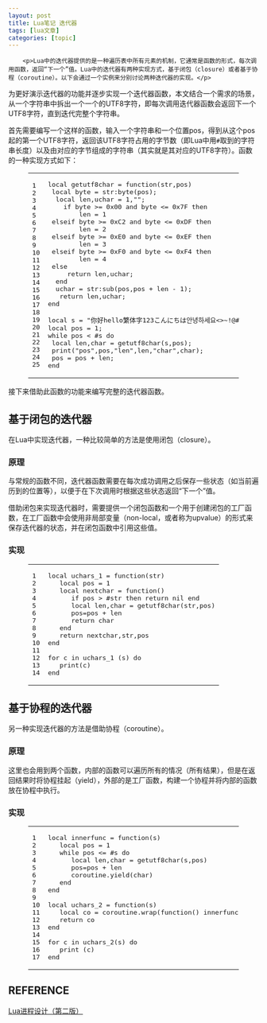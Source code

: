 ```yaml
---
layout: post
title: Lua笔记 迭代器 
tags: [lua文章]
categories: [topic]
---
```



      
      

      
        <p>Lua中的迭代器提供的是一种遍历表中所有元素的机制，它通常是函数的形式，每次调用函数，返回“下一个”值。Lua中的迭代器有两种实现方式，基于闭包（closure）或者基于协程（coroutine）。以下会通过一个实例来分别讨论两种迭代器的实现。</p>

<p>为更好演示迭代器的功能并逐步实现一个迭代器函数，本文结合一个需求的场景，从一个字符串中拆出一个一个的UTF8字符，即每次调用迭代器函数会返回下一个UTF8字符，直到迭代完整个字符串。</p>
<p>首先需要编写一个这样的函数，输入一个字符串和一个位置pos，得到从这个pos起的第一个UTF8字符，返回该UTF8字符占用的字节数（即Lua中用<code>#</code>取到的字符串长度）以及由对应的字节组成的字符串（其实就是其对应的UTF8字符）。函数的一种实现方式如下：</p>
<figure class="highlight lua"><table><tr><td class="gutter"><pre><span class="line">1</span><br><span class="line">2</span><br><span class="line">3</span><br><span class="line">4</span><br><span class="line">5</span><br><span class="line">6</span><br><span class="line">7</span><br><span class="line">8</span><br><span class="line">9</span><br><span class="line">10</span><br><span class="line">11</span><br><span class="line">12</span><br><span class="line">13</span><br><span class="line">14</span><br><span class="line">15</span><br><span class="line">16</span><br><span class="line">17</span><br><span class="line">18</span><br><span class="line">19</span><br><span class="line">20</span><br><span class="line">21</span><br><span class="line">22</span><br><span class="line">23</span><br><span class="line">24</span><br><span class="line">25</span><br></pre></td><td class="code"><pre><span class="line"><span class="keyword">local</span> getutf8char = <span class="function"><span class="keyword">function</span><span class="params">(str,pos)</span></span></span><br><span class="line">	<span class="keyword">local</span> <span class="built_in">byte</span> = str:<span class="built_in">byte</span>(pos);</span><br><span class="line">	<span class="keyword">local</span> <span class="built_in">len</span>,uchar = <span class="number">1</span>,<span class="string">""</span>;</span><br><span class="line">	<span class="keyword">if</span> <span class="built_in">byte</span> &gt;= <span class="number">0x00</span> <span class="keyword">and</span> <span class="built_in">byte</span> &lt;= <span class="number">0x7F</span> <span class="keyword">then</span></span><br><span class="line">		<span class="built_in">len</span> = <span class="number">1</span></span><br><span class="line">	<span class="keyword">elseif</span> <span class="built_in">byte</span> &gt;= <span class="number">0xC2</span> <span class="keyword">and</span> <span class="built_in">byte</span> &lt;= <span class="number">0xDF</span> <span class="keyword">then</span></span><br><span class="line">		<span class="built_in">len</span> = <span class="number">2</span></span><br><span class="line">	<span class="keyword">elseif</span> <span class="built_in">byte</span> &gt;= <span class="number">0xE0</span> <span class="keyword">and</span> <span class="built_in">byte</span> &lt;= <span class="number">0xEF</span> <span class="keyword">then</span></span><br><span class="line">		<span class="built_in">len</span> = <span class="number">3</span></span><br><span class="line">	<span class="keyword">elseif</span> <span class="built_in">byte</span> &gt;= <span class="number">0xF0</span> <span class="keyword">and</span> <span class="built_in">byte</span> &lt;= <span class="number">0xF4</span> <span class="keyword">then</span></span><br><span class="line">		<span class="built_in">len</span> = <span class="number">4</span></span><br><span class="line">	<span class="keyword">else</span></span><br><span class="line">		<span class="keyword">return</span> <span class="built_in">len</span>,uchar;</span><br><span class="line">	<span class="keyword">end</span></span><br><span class="line">	uchar = str:<span class="built_in">sub</span>(pos,pos + <span class="built_in">len</span> - <span class="number">1</span>);</span><br><span class="line">	<span class="keyword">return</span> <span class="built_in">len</span>,uchar;</span><br><span class="line"><span class="keyword">end</span></span><br><span class="line"></span><br><span class="line"><span class="keyword">local</span> s = <span class="string">"你好hello繁体字123こんにちは안녕하세요&lt;&gt;~!@#《》"</span></span><br><span class="line"><span class="keyword">local</span> pos = <span class="number">1</span>;</span><br><span class="line"><span class="keyword">while</span> pos &lt; #s <span class="keyword">do</span></span><br><span class="line">	<span class="keyword">local</span> <span class="built_in">len</span>,<span class="built_in">char</span> = getutf8char(s,pos);</span><br><span class="line">	<span class="built_in">print</span>(<span class="string">"pos"</span>,pos,<span class="string">"len"</span>,<span class="built_in">len</span>,<span class="string">"char"</span>,<span class="built_in">char</span>);</span><br><span class="line">	pos = pos + <span class="built_in">len</span>;</span><br><span class="line"><span class="keyword">end</span></span><br></pre></td></tr></table></figure>
<p>接下来借助此函数的功能来编写完整的迭代器函数。</p>
<h2 id="基于闭包的迭代器"><a href="https://aillieo.cn/#%E5%9F%BA%E4%BA%8E%E9%97%AD%E5%8C%85%E7%9A%84%E8%BF%AD%E4%BB%A3%E5%99%A8" class="headerlink" title="基于闭包的迭代器"></a>基于闭包的迭代器</h2><p>在Lua中实现迭代器，一种比较简单的方法是使用闭包（closure）。</p>
<h3 id="原理"><a href="https://aillieo.cn/#%E5%8E%9F%E7%90%86" class="headerlink" title="原理"></a>原理</h3><p>与常规的函数不同，迭代器函数需要在每次成功调用之后保存一些状态（如当前遍历到的位置等），以便于在下次调用时根据这些状态返回“下一个”值。</p>
<p>借助闭包来实现迭代器时，需要提供一个闭包函数和一个用于创建闭包的工厂函数，在工厂函数中会使用非局部变量（non-local，或者称为upvalue）的形式来保存迭代器的状态，并在闭包函数中引用这些值。</p>
<h3 id="实现"><a href="https://aillieo.cn/#%E5%AE%9E%E7%8E%B0" class="headerlink" title="实现"></a>实现</h3><figure class="highlight lua"><table><tr><td class="gutter"><pre><span class="line">1</span><br><span class="line">2</span><br><span class="line">3</span><br><span class="line">4</span><br><span class="line">5</span><br><span class="line">6</span><br><span class="line">7</span><br><span class="line">8</span><br><span class="line">9</span><br><span class="line">10</span><br><span class="line">11</span><br><span class="line">12</span><br><span class="line">13</span><br><span class="line">14</span><br></pre></td><td class="code"><pre><span class="line"><span class="keyword">local</span> uchars_1 = <span class="function"><span class="keyword">function</span><span class="params">(str)</span></span></span><br><span class="line">   <span class="keyword">local</span> pos = <span class="number">1</span></span><br><span class="line">   <span class="keyword">local</span> nextchar = <span class="function"><span class="keyword">function</span><span class="params">()</span></span></span><br><span class="line">      <span class="keyword">if</span> pos &gt; #str <span class="keyword">then</span> <span class="keyword">return</span> <span class="literal">nil</span> <span class="keyword">end</span></span><br><span class="line">      <span class="keyword">local</span> <span class="built_in">len</span>,<span class="built_in">char</span> = getutf8char(str,pos)</span><br><span class="line">      pos=pos + <span class="built_in">len</span></span><br><span class="line">      <span class="keyword">return</span> <span class="built_in">char</span></span><br><span class="line">   <span class="keyword">end</span></span><br><span class="line">   <span class="keyword">return</span> nextchar,str,pos</span><br><span class="line"><span class="keyword">end</span></span><br><span class="line"></span><br><span class="line"><span class="keyword">for</span> c <span class="keyword">in</span> uchars_1 (s) <span class="keyword">do</span></span><br><span class="line">   <span class="built_in">print</span>(c)</span><br><span class="line"><span class="keyword">end</span></span><br></pre></td></tr></table></figure>
<h2 id="基于协程的迭代器"><a href="https://aillieo.cn/#%E5%9F%BA%E4%BA%8E%E5%8D%8F%E7%A8%8B%E7%9A%84%E8%BF%AD%E4%BB%A3%E5%99%A8" class="headerlink" title="基于协程的迭代器"></a>基于协程的迭代器</h2><p>另一种实现迭代器的方法是借助协程（coroutine）。</p>
<h3 id="原理-1"><a href="https://aillieo.cn/#%E5%8E%9F%E7%90%86-1" class="headerlink" title="原理"></a>原理</h3><p>这里也会用到两个函数，内部的函数可以遍历所有的情况（所有结果），但是在返回结果时将协程挂起（yield），外部的是工厂函数，构建一个协程并将内部的函数放在协程中执行。</p>
<h3 id="实现-1"><a href="https://aillieo.cn/#%E5%AE%9E%E7%8E%B0-1" class="headerlink" title="实现"></a>实现</h3><figure class="highlight lua"><table><tr><td class="gutter"><pre><span class="line">1</span><br><span class="line">2</span><br><span class="line">3</span><br><span class="line">4</span><br><span class="line">5</span><br><span class="line">6</span><br><span class="line">7</span><br><span class="line">8</span><br><span class="line">9</span><br><span class="line">10</span><br><span class="line">11</span><br><span class="line">12</span><br><span class="line">13</span><br><span class="line">14</span><br><span class="line">15</span><br><span class="line">16</span><br><span class="line">17</span><br></pre></td><td class="code"><pre><span class="line"><span class="keyword">local</span> innerfunc = <span class="function"><span class="keyword">function</span><span class="params">(s)</span></span></span><br><span class="line">   <span class="keyword">local</span> pos = <span class="number">1</span></span><br><span class="line">   <span class="keyword">while</span> pos &lt;= #s <span class="keyword">do</span></span><br><span class="line">      <span class="keyword">local</span> <span class="built_in">len</span>,<span class="built_in">char</span> = getutf8char(s,pos)</span><br><span class="line">      pos=pos + <span class="built_in">len</span></span><br><span class="line">      coroutine.<span class="built_in">yield</span>(<span class="built_in">char</span>)</span><br><span class="line">   <span class="keyword">end</span></span><br><span class="line"><span class="keyword">end</span></span><br><span class="line"></span><br><span class="line"><span class="keyword">local</span> uchars_2 = <span class="function"><span class="keyword">function</span><span class="params">(s)</span></span></span><br><span class="line">   <span class="keyword">local</span> co = coroutine.<span class="built_in">wrap</span>(<span class="function"><span class="keyword">function</span><span class="params">()</span></span> innerfunc(s) <span class="keyword">end</span>)</span><br><span class="line">   <span class="keyword">return</span> co</span><br><span class="line"><span class="keyword">end</span></span><br><span class="line"></span><br><span class="line"><span class="keyword">for</span> c <span class="keyword">in</span> uchars_2(s) <span class="keyword">do</span></span><br><span class="line">   <span class="built_in">print</span> (c)</span><br><span class="line"><span class="keyword">end</span></span><br></pre></td></tr></table></figure>
<h2 id="REFERENCE"><a href="https://aillieo.cn/#REFERENCE" class="headerlink" title="REFERENCE"></a>REFERENCE</h2><p><a href="https://book.douban.com/subject/3076942/" target="_blank" rel="noopener noreferrer">Lua进程设计（第二版）</a></p>